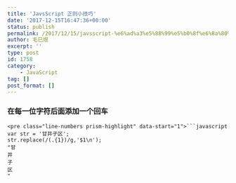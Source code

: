 ```yaml
---
title: 'JavsScript 正则小技巧'
date: '2017-12-15T16:47:36+00:00'
status: publish
permalink: /2017/12/15/javsscript-%e6%ad%a3%e5%88%99%e5%b0%8f%e6%8a%80%e5%b7%a7
author: 毛巳煜
excerpt: ''
type: post
id: 1758
category:
    - JavaScript
tag: []
post_format: []
---
```

### 在每一位字符后面添加一个回车

```
<pre class="line-numbers prism-highlight" data-start="1">```javascript
var str = '甘井子区';
str.replace(/(.{1})/g,'$1\n');
"甘
井
子
区
"

```
```